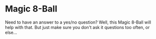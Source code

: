 # Magic 8-Ball
Need to have an answer to a yes/no question? Well, this Magic 8-Ball will help with that. But just make sure you don't ask it questions too often, or else...